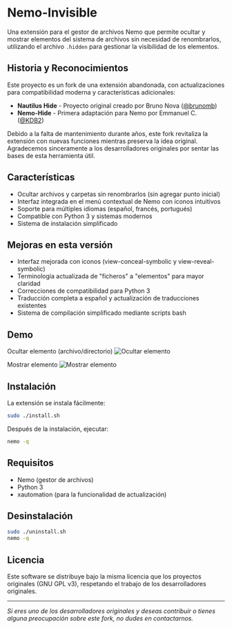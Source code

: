 
# Nemo-Invisible

Una extensión para el gestor de archivos Nemo que permite ocultar y mostrar elementos del sistema de archivos sin necesidad de renombrarlos, utilizando el archivo `.hidden` para gestionar la visibilidad de los elementos.

## Historia y Reconocimientos

Este proyecto es un fork de una extensión abandonada, con actualizaciones para compatibilidad moderna y características adicionales:

- **Nautilus Hide** - Proyecto original creado por Bruno Nova ([@brunomb](https://github.com/brunomb)) 
- **Nemo-Hide** - Primera adaptación para Nemo por Emmanuel C. ([@KDB2](https://github.com/KDB2))

Debido a la falta de mantenimiento durante años, este fork revitaliza la extensión con nuevas funciones mientras preserva la idea original. Agradecemos sinceramente a los desarrolladores originales por sentar las bases de esta herramienta útil.

## Características

- Ocultar archivos y carpetas sin renombrarlos (sin agregar punto inicial)
- Interfaz integrada en el menú contextual de Nemo con iconos intuitivos
- Soporte para múltiples idiomas (español, francés, portugués)
- Compatible con Python 3 y sistemas modernos
- Sistema de instalación simplificado

## Mejoras en esta versión

- Interfaz mejorada con iconos (view-conceal-symbolic y view-reveal-symbolic)
- Terminología actualizada de "ficheros" a "elementos" para mayor claridad
- Correcciones de compatibilidad para Python 3
- Traducción completa a español y actualización de traducciones existentes
- Sistema de compilación simplificado mediante scripts bash

## Demo
Ocultar elemento (archivo/directorio)
![Ocultar elemento](https://drive.google.com/file/d/18k7j1zc8Xmk3EYUabjERpGR3Ibs_occZ/view?usp=drive_link)

Mostrar elemento
![Mostrar elemento](https://drive.google.com/file/d/1EHc0kHP5lP9CW87rnkM_2n3d2mGOmoRM/view?usp=drive_link)

## Instalación

La extensión se instala fácilmente:

```bash
sudo ./install.sh
```

Después de la instalación, ejecutar:

```bash
nemo -q
```

## Requisitos

- Nemo (gestor de archivos)
- Python 3
- xautomation (para la funcionalidad de actualización)

## Desinstalación

```bash
sudo ./uninstall.sh
nemo -q
```

## Licencia

Este software se distribuye bajo la misma licencia que los proyectos originales (GNU GPL v3), respetando el trabajo de los desarrolladores originales.

---

_Si eres uno de los desarrolladores originales y deseas contribuir o tienes alguna preocupación sobre este fork, no dudes en contactarnos._
